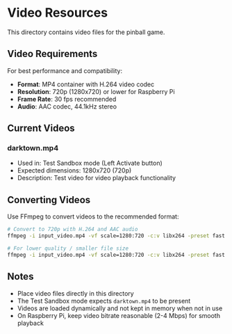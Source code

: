 # Video Resources

This directory contains video files for the pinball game.

## Video Requirements

For best performance and compatibility:
- **Format**: MP4 container with H.264 video codec
- **Resolution**: 720p (1280x720) or lower for Raspberry Pi
- **Frame Rate**: 30 fps recommended
- **Audio**: AAC codec, 44.1kHz stereo

## Current Videos

### darktown.mp4
- Used in: Test Sandbox mode (Left Activate button)
- Expected dimensions: 1280x720 (720p)
- Description: Test video for video playback functionality

## Converting Videos

Use FFmpeg to convert videos to the recommended format:

```bash
# Convert to 720p with H.264 and AAC audio
ffmpeg -i input_video.mp4 -vf scale=1280:720 -c:v libx264 -preset fast -crf 23 -c:a aac -b:a 128k darktown.mp4

# For lower quality / smaller file size
ffmpeg -i input_video.mp4 -vf scale=1280:720 -c:v libx264 -preset fast -crf 28 -c:a aac -b:a 96k darktown.mp4
```

## Notes

- Place video files directly in this directory
- The Test Sandbox mode expects `darktown.mp4` to be present
- Videos are loaded dynamically and not kept in memory when not in use
- On Raspberry Pi, keep video bitrate reasonable (2-4 Mbps) for smooth playback
